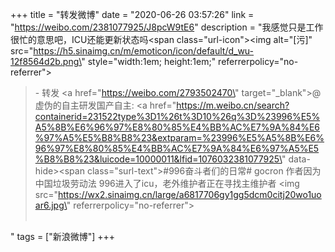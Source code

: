 +++
title = "转发微博"
date = "2020-06-26 03:57:26"
link = "https://weibo.com/2381077925/J8pcW9tE6"
description = "我感觉只是工作很忙的意思吧，ICU还能更新状态吗<span class=\"url-icon\"><img alt=\"[污]\" src=\"https://h5.sinaimg.cn/m/emoticon/icon/default/d_wu-12f8564d2b.png\" style=\"width:1em; height:1em;\" referrerpolicy=\"no-referrer\"></span><br><blockquote> - 转发 <a href=\"https://weibo.com/2793502470\" target=\"_blank\">@虚伪的自主研发国产自主</a>: <a href=\"https://m.weibo.cn/search?containerid=231522type%3D1%26t%3D10%26q%3D%23996%E5%A5%8B%E6%96%97%E8%80%85%E4%BB%AC%E7%9A%84%E6%97%A5%E5%B8%B8%23&extparam=%23996%E5%A5%8B%E6%96%97%E8%80%85%E4%BB%AC%E7%9A%84%E6%97%A5%E5%B8%B8%23&luicode=10000011&lfid=1076032381077925\" data-hide><span class=\"surl-text\">#996奋斗者们的日常#</span></a> gocron 作者因为中国垃圾劳动法 996进入了icu，老外维护者正在寻找主维护者 <img src=\"https://wx2.sinaimg.cn/large/a6817706gy1gg5dcm0citj20wo1uoar6.jpg\" referrerpolicy=\"no-referrer\"><br><br></blockquote>"
tags = ["新浪微博"]
+++
